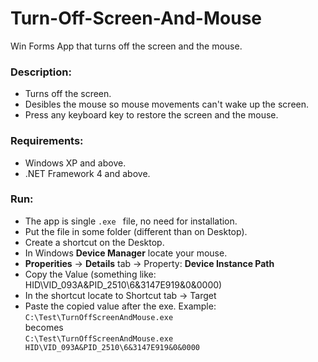 Turn-Off-Screen-And-Mouse
=========================
Win Forms App that turns off the screen and the mouse.


### Description:
*	Turns off the screen.
*	Desibles the mouse so mouse movements can't wake up the screen.
*	Press any keyboard key to restore the screen and the mouse.


### Requirements:
*	Windows XP and above.
*	.NET Framework 4 and above.

### Run:
*	The app is single `.exe ` file, no need for installation.
*	Put the file in some folder (different than on Desktop).
*	Create a shortcut on the Desktop.
*	In Windows **Device Manager** locate your mouse.
*	**Properities** -> **Details** tab -> Property: **Device Instance Path**
*	Copy the Value (something like: HID\VID_093A&PID_2510\6&3147E919&0&0000)
*	In the shortcut locate to Shortcut tab -> Target
*	Paste the copied value after the exe. Example:<br>
`C:\Test\TurnOffScreenAndMouse.exe`<br>
becomes<br>
`C:\Test\TurnOffScreenAndMouse.exe HID\VID_093A&PID_2510\6&3147E919&0&0000`